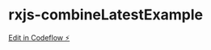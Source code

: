 # rxjs-combineLatestExample

[Edit in Codeflow ⚡️](https://stackblitz.com/~/github.com/Alicapraz/rxjs-combineLatestExample)